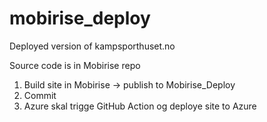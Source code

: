 # mobirise_deploy

Deployed version of kampsporthuset.no

Source code is in Mobirise repo

1. Build site in Mobirise -> publish to Mobirise_Deploy
2. Commit
3. Azure skal trigge GitHub Action og deploye site to Azure
